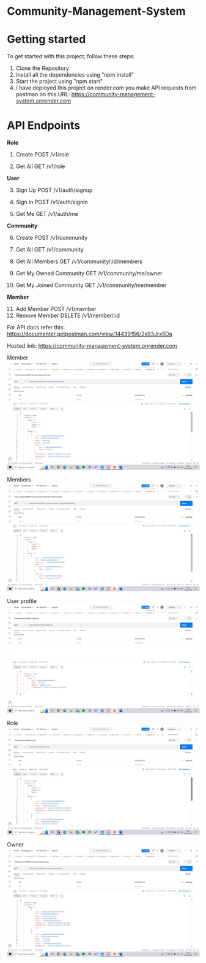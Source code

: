 ﻿# Community-Management-System

 # Getting started

To get started with this project, follow these steps:

1. Clone the Repository
2. Install all the dependencies using "npm install"
3. Start the project using "npm start"
4. I have deployed this project on render.com you make API requests from postman on this URL: https://community-management-system.onrender.com


# API Endpoints

**Role**

1. Create	POST /v1/role
   
2. Get All	GET /v1/role
   
**User**

3. Sign Up	POST /v1/auth/signup
   
4. Sign in	POST /v1/auth/signin
   
5. Get Me	GET /v1/auth/me

**Community**

6. Create	POST /v1/community
   
7. Get All	GET /v1/community

8. Get All Members	GET /v1/community/:id/members
9. Get My Owned Community	GET /v1/community/me/owner
10. Get My Joined Community	GET /v1/community/me/member
    
**Member**

11. Add Member	POST /v1/member
12. Remove Member	DELETE /v1/member/:id

For API docs refer this: https://documenter.getpostman.com/view/14439156/2s93Jrx5Da

Hosted link: https://community-management-system.onrender.com


Member
![Image](member.png)

Members
![Image](members.png)

User profile
![Image](me.png)

Role
![Image](role.png)

Owner
![Image](owner.png)
